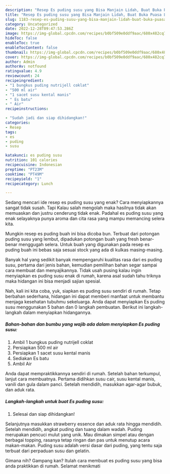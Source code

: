 ```yaml
---
description: "Resep Es puding susu yang Bisa Manjain Lidah, Buat Buka Puasa Lezat Sekali"
title: "Resep Es puding susu yang Bisa Manjain Lidah, Buat Buka Puasa Lezat Sekali"
slug: 1183-resep-es-puding-susu-yang-bisa-manjain-lidah-buat-buka-puasa-lezat-sekali
category: Uncategorized
date: 2022-12-28T09:47:53.286Z
image: https://img-global.cpcdn.com/recipes/b0bf509e0ddf9aac/680x482cq70/es-puding-susu-foto-resep-utama.jpg
hideToc: false
enableToc: true
enableTocContent: false
thumbnail: https://img-global.cpcdn.com/recipes/b0bf509e0ddf9aac/680x482cq70/es-puding-susu-foto-resep-utama.jpg
cover: https://img-global.cpcdn.com/recipes/b0bf509e0ddf9aac/680x482cq70/es-puding-susu-foto-resep-utama.jpg
author: Admin
authorAv: notfound
ratingvalue: 4.9
reviewcount: 24
recipeingredient:
- "1 bungkus puding nutrijell coklat"
- "500 ml air"
- "1 sacet susu kental manis"
- " Es batu"
- " Air"
recipeinstructions:

- "Sudah jadi dan siap dihidangkan!"
categories:
- Resep
tags:
- es
- puding
- susu

katakunci: es puding susu 
nutrition: 101 calories
recipecuisine: Indonesian
preptime: "PT23M"
cooktime: "PT49M"
recipeyield: "1"
recipecategory: Lunch

---
```



Sedang mencari ide resep es puding susu yang enak? Cara menyiapkannya sangat tidak susah. Tapi Kalau salah mengolah maka hasilnya tidak akan memuaskan dan justru cenderung tidak enak. Padahal es puding susu yang enak selayaknya punya aroma dan cita rasa yang mampu memancing selera kita.


Mungkin resep es puding buah ini bisa dicoba bun. Terbuat dari potongan puding susu yang lembut, dipadukan potongan buah yang fresh benar-benar menggugah selera. Untuk buah yang digunakan pada resep es puding buah ini bebas saja sesuai stock yang ada di kulkas masing-masing.

Banyak hal yang sedikit banyak mempengaruhi kualitas rasa dari es puding susu, pertama dari jenis bahan, kemudian pemilihan bahan segar sampai cara membuat dan menyajikannya. Tidak usah pusing kalau ingin menyiapkan es puding susu enak di rumah, karena asal sudah tahu triknya maka hidangan ini bisa menjadi sajian spesial.


Nah, kali ini kita coba, yuk, siapkan es puding susu sendiri di rumah. Tetap berbahan sederhana, hidangan ini dapat memberi manfaat untuk membantu menjaga kesehatan tubuhmu sekeluarga. Anda dapat menyiapkan Es puding susu menggunakan 5 bahan dan 0 langkah pembuatan. Berikut ini langkah-langkah dalam menyiapkan hidangannya.

<!--inarticleads1-->

##### Bahan-bahan dan bumbu yang wajib ada dalam menyiapkan Es puding susu:

1. Ambil 1 bungkus puding nutrijell coklat
1. Persiapkan 500 ml air
1. Persiapkan 1 sacet susu kental manis
1. Sediakan  Es batu
1. Ambil  Air


Anda dapat mempraktikkannya sendiri di rumah. Setelah bahan terkumpul, lanjut cara membuatnya. Pertama didihkan susu cair, susu kental manis, vanili dan gula dalam panci. Setelah mendidih, masukkan agar-agar bubuk, dan aduk rata. 

<!--inarticleads2-->

##### Langkah-langkah untuk buat Es puding susu:


1. Selesai dan siap dihidangkan!

Selanjutnya masukkan strawberry essence dan aduk rata hingga mendidih. Setelah mendidih, angkat puding dan tuang dalam wadah. Puding merupakan pencuci mulut yang unik. Mau dimakan simpel atau dengan berbagai topping, rasanya tetap ringan dan pas untuk menutup acara makan-makan. Puding susu adalah versi dasar dari puding, yang tentu saja terbuat dari perpaduan susu dan gelatin. 

Gimana nih? Gampang kan? Itulah cara membuat es puding susu yang bisa anda praktikkan di rumah. Selamat menikmati
